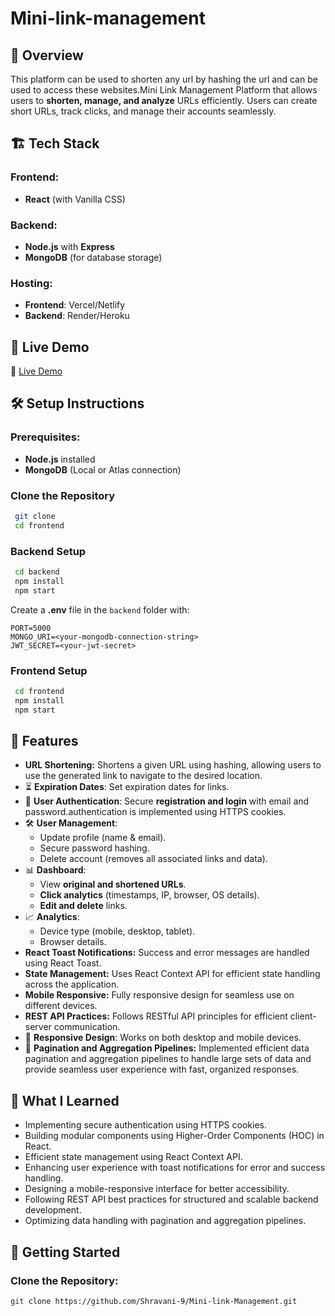 # Mini-link-management
## 📌 Overview
This platform can be used to shorten any url by hashing the url and can be used to access these websites.Mini Link Management Platform that allows users to **shorten, manage, and analyze** URLs efficiently. Users can create short URLs, track clicks, and manage their accounts seamlessly.


## 🏗 Tech Stack
### Frontend:
- **React** (with Vanilla CSS)
### Backend:
- **Node.js** with **Express**
- **MongoDB** (for database storage)
### Hosting:
- **Frontend**: Vercel/Netlify
- **Backend**: Render/Heroku

## 🚀 Live Demo
🔗 [Live Demo](https://bramha-kl-mini-link-management-app.vercel.app/signup)

## 🛠 Setup Instructions
### Prerequisites:
- **Node.js** installed
- **MongoDB** (Local or Atlas connection)

### Clone the Repository
```sh
 git clone 
 cd frontend
```

### Backend Setup
```sh
 cd backend
 npm install
 npm start
```
Create a **.env** file in the `backend` folder with:
```env
PORT=5000
MONGO_URI=<your-mongodb-connection-string>
JWT_SECRET=<your-jwt-secret>
```

### Frontend Setup
```sh
 cd frontend
 npm install
 npm start
```

## 🌟 Features

- **URL Shortening:** Shortens a given URL using hashing, allowing users to use the generated link to navigate to the desired location.
- ⏳ **Expiration Dates**: Set expiration dates for links.
- 🔑 **User Authentication**: Secure **registration and login** with email and password.authentication is implemented using HTTPS cookies.
- 🛠 **User Management**:
  - Update profile (name & email).
  - Secure password hashing.
  - Delete account (removes all associated links and data).
- 📊 **Dashboard**:
  - View **original and shortened URLs**.
  - **Click analytics** (timestamps, IP, browser, OS details).
  - **Edit and delete** links.
- 📈 **Analytics**:
  - Device type (mobile, desktop, tablet).
  - Browser details.
- **React Toast Notifications:** Success and error messages are handled using React Toast.
- **State Management:** Uses React Context API for efficient state handling across the application.
- **Mobile Responsive:** Fully responsive design for seamless use on different devices.
- **REST API Practices:** Follows RESTful API principles for efficient client-server communication.
- 📱 **Responsive Design**: Works on both desktop and mobile devices.
-  📃  **Pagination and Aggregation Pipelines:** Implemented efficient data pagination and aggregation pipelines to handle large sets of data and provide seamless user experience with fast, organized responses.

## 🧠 What I Learned

- Implementing secure authentication using HTTPS cookies.
- Building modular components using Higher-Order Components (HOC) in React.
- Efficient state management using React Context API.
- Enhancing user experience with toast notifications for error and success handling.
- Designing a mobile-responsive interface for better accessibility.
- Following REST API best practices for structured and scalable backend development.
- Optimizing data handling with pagination and aggregation pipelines.

## 🚀 Getting Started

### Clone the Repository:

```bash
git clone https://github.com/Shravani-9/Mini-link-Management.git
